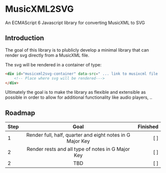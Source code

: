 # MusicXML2SVG

An ECMAScript 6 Javascript library for converting MusicXML to SVG

## Introduction

The goal of this library is to plublicly develop a minimal library that can render svg directly from a MusicXML file.

The svg will be rendered in a container of type:
```html
<div id="musicxml2svg-container" data-src=" ... link to musixcml file ... ">
    <!-- Place where svg will be rendered--->
</div>
```

Ultimately the goal is to make the library as flexible and extensible as possible in order to allow for additional functionality like audio players, ..

## Roadmap

| Step        | Goal           | Finished  |
| ------------- |:-------------:| -----:|
| 1     | Render full, half, quarter and eight notes in G Major Key | [ ] |
| 2     | Render rests and all type of notes in G Major Key      | [ ] |
| 2     | TBD      | [ ] |
